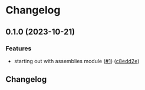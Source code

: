 # Changelog

## 0.1.0 (2023-10-21)


### Features

* starting out with assemblies module ([#1](https://github.com/bihealth/biocommons-bioutils-rs/issues/1)) ([c8edd2e](https://github.com/bihealth/biocommons-bioutils-rs/commit/c8edd2eafd06f04efcd3d37976d9332d465a0776))

## Changelog
